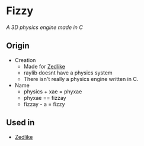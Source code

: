 # Fizzy
_A 3D physics engine made in C_

## Origin
* Creation 
  * Made for [Zedlike](https://github.com/alexmdev04/zedlike) 
  * raylib doesnt have a physics system
  * There isn't really a physics engine written in C.
* Name
  * physics + xae = phyxae
  * phyxae == fizzay
  * fizzay - a = fizzy
## Used in
* [Zedlike](https://github.com/alexmdev04/zedlike)
